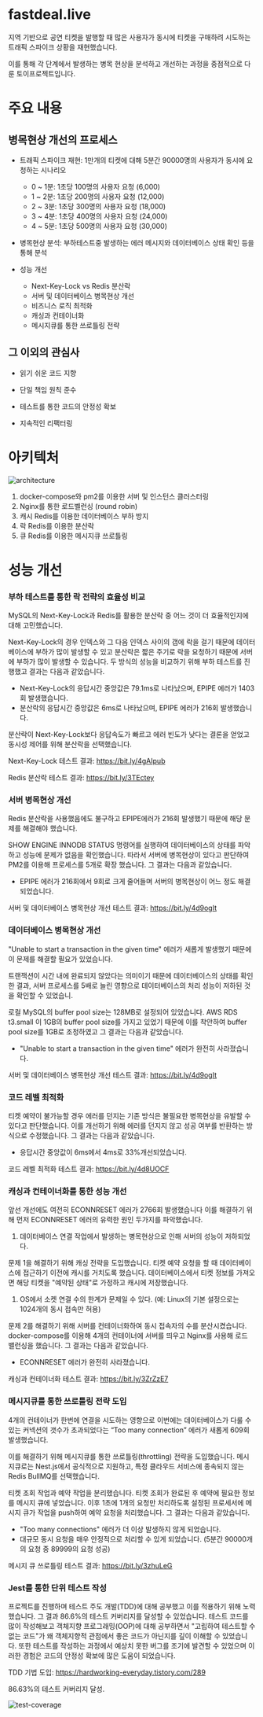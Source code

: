 # fastdeal.live

지역 기반으로 공연 티켓을 발행할 때 많은 사용자가 동시에 티켓을 구매하려 시도하는 트래픽 스파이크 상황을 재현했습니다.

이를 통해 각 단계에서 발생하는 병목 현상을 분석하고 개선하는 과정을 중점적으로 다룬 토이프로젝트입니다.

# 주요 내용

## 병목현상 개선의 프로세스

- 트래픽 스파이크 재현: 1만개의 티켓에 대해 5분간 90000명의 사용자가 동시에 요청하는 시나리오
  - 0 ~ 1분: 1초당 100명의 사용자 요청 (6,000)
  - 1 ~ 2분: 1초당 200명의 사용자 요청 (12,000)
  - 2 ~ 3분: 1초당 300명의 사용자 요청 (18,000)
  - 3 ~ 4분: 1초당 400명의 사용자 요청 (24,000)
  - 4 ~ 5분: 1초당 500명의 사용자 요청 (30,000)

- 병목현상 분석: 부하테스트중 발생하는 에러 메시지와 데이터베이스 상태 확인 등을 통해 분석

- 성능 개선
  - Next-Key-Lock vs Redis 분산락  
  - 서버 및 데이터베이스 병목현상 개선
  - 비즈니스 로직 최적화
  - 캐싱과 컨테이너화
  - 메시지큐를 통한 쓰로틀링 전략

## 그 이외의 관심사

- 읽기 쉬운 코드 지향

- 단일 책임 원칙 준수

- 테스트를 통한 코드의 안정성 확보

- 지속적인 리팩터링

# 아키텍처

![architecture](https://github.com/user-attachments/assets/adac2686-4b19-4dfa-a4ec-5b32564bfa88)


1. docker-compose와 pm2를 이용한 서버 및 인스턴스 클러스터링
2. Nginx를 통한 로드벨런싱 (round robin)
3. 캐시 Redis를 이용한 데이터베이스 부하 방지
4. 락 Redis를 이용한 분산락
5. 큐 Redis를 이용한 메시지큐 쓰로틀링

# 성능 개선

### 부하 테스트를 통한 락 전략의 효율성 비교

MySQL의 Next-Key-Lock과 Redis를 활용한 분산락 중 어느 것이 더 효율적인지에 대해 고민했습니다. 

Next-Key-Lock의 경우 인덱스와 그 다음 인덱스 사이의 갭에 락을 걸기 때문에 데이터베이스에 부하가 많이 발생할 수 있고 분산락은 짧은 주기로 락을 요청하기 때문에 서버에 부하가 많이 발생할 수 있습니다. 두 방식의 성능을 비교하기 위해 부하 테스트를 진행했고 결과는 다음과 같았습니다.

- Next-Key-Lock의 응답시간 중앙값은 79.1ms로 나타났으며, EPIPE 에러가 1403회 발생했습니다.
- 분산락의 응답시간 중앙값은 6ms로 나타났으며, EPIPE 에러가 216회 발생했습니다.

분산락이 Next-Key-Lock보다 응답속도가 빠르고 에러 빈도가 낮다는 결론을 얻었고 동시성 제어를 위해 분산락을 선택했습니다.

Next-Key-Lock 테스트 결과: https://bit.ly/4gAIpub

Redis 분산락 테스트 결과: https://bit.ly/3TEctey

### 서버 병목현상 개선

Redis 분산락을 사용했음에도 불구하고 EPIPE에러가 216회 발생했기 때문에 해당 문제를 해결해야 했습니다.

SHOW ENGINE INNODB STATUS 명령어를 실행하여 데이터베이스의 상태를 파악하고 성능에 문제가 없음을 확인했습니다. 따라서 서버에 병목현상이 있다고 판단하여 PM2를 이용해 프로세스를 5개로 확장 했습니다. 그 결과는 다음과 같았습니다.

- EPIPE 에러가 216회에서 9회로 크게 줄어들며 서버의 병목현상이 어느 정도 해결되었습니다.

서버 및 데이터베이스 병목현상 개선 테스트 결과: https://bit.ly/4d9ogIt

### 데이터베이스 병목현상 개선

"Unable to start a transaction in the given time" 에러가 새롭게 발생했기 때문에 이 문제를 해결할 필요가 있었습니다.

트랜잭션이 시간 내에 완료되지 않았다는 의미이기 때문에 데이터베이스의 상태를 확인한 결과, 서버 프로세스를 5배로 늘린 영향으로 데이터베이스의 처리 성능이 저하된 것을 확인할 수 있었습니.

로컬 MySQL의 buffer pool size는 128MB로 설정되어 있었습니다. AWS RDS t3.small 이 1GB의 buffer pool size를 가지고 있었기 때문에 이를 착안하여 buffer pool size를 1GB로 조정하였고 그 결과는 다음과 같았습니다.

- "Unable to start a transaction in the given time" 에러가 완전히 사라졌습니다.

서버 및 데이터베이스 병목현상 개선 테스트 결과: https://bit.ly/4d9ogIt

### 코드 레벨 최적화

티켓 예약이 불가능할 경우 에러를 던지는 기존 방식은 불필요한 병목현상을 유발할 수 있다고 판단했습니다. 이를 개선하기 위해 에러를 던지지 않고 성공 여부를 반환하는 방식으로 수정했습니다. 그 결과는 다음과 같았습니다.

- 응답시간 중앙값이 6ms에서 4ms로 33%개선되었습니다.

코드 레벨 최적화 테스트 결과: https://bit.ly/4d8UOCF

### 캐싱과 컨테이너화를 통한 성능 개선

앞선 개선에도 여전히 ECONNRESET 에러가 2766회 발생했습니다 이를 해결하기 위해 먼저 ECONNRESET 에러의 유력한 원인 두가지를 파악했습니다.

1. 데이터베이스 연결 작업에서 발생하는 병목현상으로 인해 서버의 성능이 저하되었다.

문제 1을 해결하기 위해 캐싱 전략을 도입했습니다. 티켓 예약 요청을 할 때 데이터베이스에 접근하기 이전에 캐시를 거치도록 했습니다. 데이터베이스에서 티켓 정보를 가져오면 해당 티켓을 "예약된 상태"로 가정하고 캐시에 저장했습니다.

1. OS에서 소켓 연결 수의 한계가 문제일 수 있다. (예: Linux의 기본 설정으로는 1024개의 동시 접속만 허용)

문제 2를 해결하기 위해 서버를 컨테이너화하여 동시 접속자의 수를 분산시켰습니다. docker-compose를 이용해 4개의 컨테이너에 서버를 띄우고 Nginx를 사용해 로드 밸런싱을 했습니다. 그 결과는 다음과 같았습니다.

- ECONNRESET 에러가 완전히 사라졌습니다.

캐싱과 컨테이너화 테스트 결과: https://bit.ly/3ZrZzE7

### 메시지큐를 통한 쓰로틀링 전략 도입

4개의 컨테이너가 한번에 연결을 시도하는 영향으로 이번에는 데이터베이스가 다룰 수 있는 커넥션의 갯수가 초과되었다는 “Too many connection” 에러가 새롭게 609회 발생했습니다.

이를 해결하기 위해 메시지큐를 통한 쓰로틀링(throttling) 전략을 도입했습니다. 메시지큐로는 Nest.js에서 공식적으로 지원하고, 특정 클라우드 서비스에 종속되지 않는 Redis BullMQ를 선택했습니다.

티켓 조회 작업과 예약 작업을 분리했습니다. 티켓 조회가 완료된 후 예약에 필요한 정보를 메시지 큐에 넣었습니다. 이후 1초에 1개의 요청만 처리하도록 설정된 프로세서에 메시지 큐가 작업을 push하여 예약 요청을 처리했습니다. 그 결과는 다음과 같았습니다.

- "Too many connections" 에러가 더 이상 발생하지 않게 되었습니다.
- 대규모 동시 요청을 매우 안정적으로 처리할 수 있게 되었습니다. (5분간 90000개의 요청 중 89999의 요청 성공)

메시지 큐 쓰로틀링 테스트 결과: https://bit.ly/3zhuLeG

### Jest를 통한 단위 테스트 작성

프로젝트를 진행하며 테스트 주도 개발(TDD)에 대해 공부했고 이를 적용하기 위해 노력했습니다. 그 결과 86.6%의 테스트 커버리지를 달성할 수 있었습니다. 테스트 코드를 많이 작성해보고 객체지향 프로그래밍(OOP)에 대해 공부하면서 "고립하여 테스트할 수 없는 코드"가 왜 객체지향적 관점에서 좋은 코드가 아닌지를 깊이 이해할 수 있었습니다. 또한 테스트를 작성하는 과정에서 예상치 못한 버그를 조기에 발견할 수 있었으며 이러한 경험은 코드의 안정성 확보에 많은 도움이 되었습니다.

TDD 기법 도입: https://hardworking-everyday.tistory.com/289

86.63%의 테스트 커버리지 달성.

![test-coverage](https://github.com/user-attachments/assets/90934019-6081-46c5-8b47-790d7029f854)
